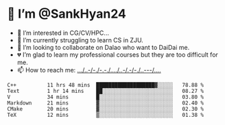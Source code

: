 # 👋 I’m @SankHyan24
- 👀 I’m interested in CG/CV/HPC...
- 🌱 I’m currently struggling to learn CS in ZJU.
- 💞️ I’m looking to collaborate on Dalao who want to DaiDai me.
- 💔 I’m glad to learn my professional courses but they are too difficult for me.
- 📫 How to reach me: [.../..-/-./-.-./..../..-/.-/-./..---/....](mailto:sunchuan24@gmail.com)

<!---
SankHyan24/SankHyan24 is a ✨ special ✨ repository because its `README.md` (this file) appears on your GitHub profile.
You can click the Preview link to take a look at your changes.
--->
<!--START_SECTION:waka-->

```text
C++          11 hrs 48 mins  ███████████████████▓░░░░░   78.88 %
Text         1 hr 14 mins    ██░░░░░░░░░░░░░░░░░░░░░░░   08.27 %
V            34 mins         █░░░░░░░░░░░░░░░░░░░░░░░░   03.80 %
Markdown     21 mins         ▓░░░░░░░░░░░░░░░░░░░░░░░░   02.40 %
CMake        20 mins         ▓░░░░░░░░░░░░░░░░░░░░░░░░   02.30 %
TeX          12 mins         ▒░░░░░░░░░░░░░░░░░░░░░░░░   01.38 %
```

<!--END_SECTION:waka-->
